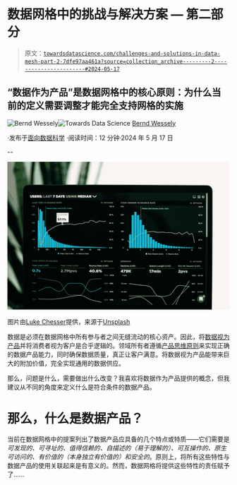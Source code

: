# 数据网格中的挑战与解决方案 — 第二部分

> 原文：[`towardsdatascience.com/challenges-and-solutions-in-data-mesh-part-2-7dfe97aa461a?source=collection_archive---------2-----------------------#2024-05-17`](https://towardsdatascience.com/challenges-and-solutions-in-data-mesh-part-2-7dfe97aa461a?source=collection_archive---------2-----------------------#2024-05-17)

## “数据作为产品”是数据网格中的核心原则：为什么当前的定义需要调整才能完全支持网格的实施

[](https://medium.com/@bernd.wessely?source=post_page---byline--7dfe97aa461a--------------------------------)![Bernd Wessely](https://medium.com/@bernd.wessely?source=post_page---byline--7dfe97aa461a--------------------------------)[](https://towardsdatascience.com/?source=post_page---byline--7dfe97aa461a--------------------------------)![Towards Data Science](https://towardsdatascience.com/?source=post_page---byline--7dfe97aa461a--------------------------------) [Bernd Wessely](https://medium.com/@bernd.wessely?source=post_page---byline--7dfe97aa461a--------------------------------)

·发布于[面向数据科学](https://towardsdatascience.com/?source=post_page---byline--7dfe97aa461a--------------------------------) ·阅读时间：12 分钟·2024 年 5 月 17 日

--

![](img/eb831b1add8d36d6aabc1bffbeea9eb1.png)

图片由[Luke Chesser](https://unsplash.com/@lukechesser?utm_source=medium&utm_medium=referral)提供，来源于[Unsplash](https://unsplash.com/?utm_source=medium&utm_medium=referral)

数据是必须在数据网格中所有参与者之间无缝流动的核心资产。因此，将[数据视为产品](https://martinfowler.com/articles/data-monolith-to-mesh.html#DomainDataAsAProduct)并将消费者视为客户是合乎逻辑的。领域所有者遵循[产品思维原则](https://martinfowler.com/articles/products-over-projects.html)来实现正确的数据产品能力，同时确保数据质量，真正让客户满意。将数据视为产品能带来巨大的附加价值，完全实现通用的数据供应。

那么，问题是什么，需要做出什么改变？我喜欢将数据作为产品提供的概念，但我建议从不同的角度来定义什么是符合条件的数据产品。

# 那么，什么是数据产品？

当前在数据网格中的提案列出了数据产品应具备的几个特点或特质——它们需要是*可发现的、可寻址的、值得信赖的、自描述的（易于理解的）、可互操作的、原生可访问的、有价值的（本身独立有价值的）和安全的*。原则上，将所有这些特性与数据产品的使用关联起来是有意义的。然而，数据网格将提供这些特性的责任赋予了……
